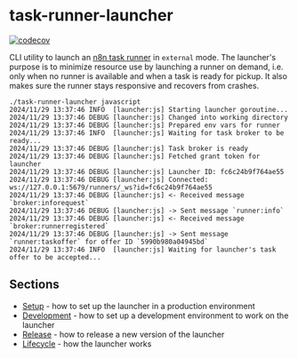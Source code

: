 # task-runner-launcher

[![codecov](https://codecov.io/gh/n8n-io/task-runner-launcher/graph/badge.svg?token=NW1BW05Q5P)](https://codecov.io/gh/n8n-io/task-runner-launcher)

CLI utility to launch an [n8n task runner](https://docs.n8n.io/hosting/configuration/task-runners/) in `external` mode. The launcher's purpose is to minimize resource use by launching a runner on demand, i.e. only when no runner is available and when a task is ready for pickup. It also makes sure the runner stays responsive and recovers from crashes.

```
./task-runner-launcher javascript
2024/11/29 13:37:46 INFO  [launcher:js] Starting launcher goroutine...
2024/11/29 13:37:46 DEBUG [launcher:js] Changed into working directory
2024/11/29 13:37:46 DEBUG [launcher:js] Prepared env vars for runner
2024/11/29 13:37:46 INFO  [launcher:js] Waiting for task broker to be ready...
2024/11/29 13:37:46 DEBUG [launcher:js] Task broker is ready
2024/11/29 13:37:46 DEBUG [launcher:js] Fetched grant token for launcher
2024/11/29 13:37:46 DEBUG [launcher:js] Launcher ID: fc6c24b9f764ae55
2024/11/29 13:37:46 DEBUG [launcher:js] Connected: ws://127.0.0.1:5679/runners/_ws?id=fc6c24b9f764ae55
2024/11/29 13:37:46 DEBUG [launcher:js] <- Received message `broker:inforequest`
2024/11/29 13:37:46 DEBUG [launcher:js] -> Sent message `runner:info`
2024/11/29 13:37:46 DEBUG [launcher:js] <- Received message `broker:runnerregistered`
2024/11/29 13:37:46 DEBUG [launcher:js] -> Sent message `runner:taskoffer` for offer ID `5990b980a04945bd`
2024/11/29 13:37:46 INFO  [launcher:js] Waiting for launcher's task offer to be accepted...
```

## Sections

- [Setup](docs/setup.md) - how to set up the launcher in a production environment
- [Development](docs/development.md) - how to set up a development environment to work on the launcher
- [Release](docs/release.md) - how to release a new version of the launcher
- [Lifecycle](docs/lifecycle.md) - how the launcher works

